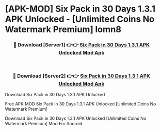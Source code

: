 # [APK-MOD] Six Pack in 30 Days 1.3.1 APK Unlocked - [Unlimited Coins No Watermark Premium] lomn8



<div align="center">
<h3>🔴 Download [Server1] 👉👉 <a href="https://momento.my/?title=Six_Pack_in_30_Days_1.3.1_APK_Unlocked">Six Pack in 30 Days 1.3.1 APK Unlocked Mod Apk</a></h3><br>

<h3>🔴 Download [Server2] 👉👉 <a href="https://momento.my/?title=Six_Pack_in_30_Days_1.3.1_APK_Unlocked">Six Pack in 30 Days 1.3.1 APK Unlocked Mod Apk</a></h3>
</div>



Download Six Pack in 30 Days 1.3.1 APK Unlocked 

Free APK MOD Six Pack in 30 Days 1.3.1 APK Unlocked [Unlimited Coins No Watermark Premium]

Download Six Pack in 30 Days 1.3.1 APK Unlocked [Unlimited Coins No Watermark Premium] Mod For Android
